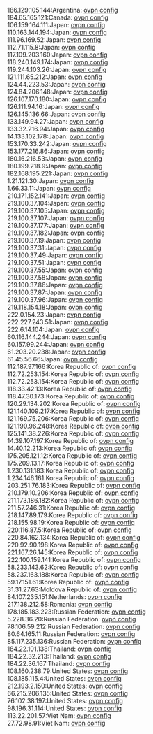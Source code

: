186.129.105.144:Argentina: [ovpn config](vpn/186_129_105_144.ovpn)  
184.65.165.121:Canada: [ovpn config](vpn/184_65_165_121.ovpn)  
106.159.164.111:Japan: [ovpn config](vpn/106_159_164_111.ovpn)  
110.163.144.194:Japan: [ovpn config](vpn/110_163_144_194.ovpn)  
111.96.169.52:Japan: [ovpn config](vpn/111_96_169_52.ovpn)  
112.71.115.8:Japan: [ovpn config](vpn/112_71_115_8.ovpn)  
117.109.203.160:Japan: [ovpn config](vpn/117_109_203_160.ovpn)  
118.240.149.174:Japan: [ovpn config](vpn/118_240_149_174.ovpn)  
119.244.103.26:Japan: [ovpn config](vpn/119_244_103_26.ovpn)  
121.111.65.212:Japan: [ovpn config](vpn/121_111_65_212.ovpn)  
124.44.223.53:Japan: [ovpn config](vpn/124_44_223_53.ovpn)  
124.84.206.148:Japan: [ovpn config](vpn/124_84_206_148.ovpn)  
126.107.170.180:Japan: [ovpn config](vpn/126_107_170_180.ovpn)  
126.111.94.16:Japan: [ovpn config](vpn/126_111_94_16.ovpn)  
126.145.136.66:Japan: [ovpn config](vpn/126_145_136_66.ovpn)  
133.149.94.27:Japan: [ovpn config](vpn/133_149_94_27.ovpn)  
133.32.216.94:Japan: [ovpn config](vpn/133_32_216_94.ovpn)  
14.133.102.178:Japan: [ovpn config](vpn/14_133_102_178.ovpn)  
153.170.33.242:Japan: [ovpn config](vpn/153_170_33_242.ovpn)  
153.177.216.86:Japan: [ovpn config](vpn/153_177_216_86.ovpn)  
180.16.216.53:Japan: [ovpn config](vpn/180_16_216_53.ovpn)  
180.199.218.9:Japan: [ovpn config](vpn/180_199_218_9.ovpn)  
182.168.195.221:Japan: [ovpn config](vpn/182_168_195_221.ovpn)  
1.21.121.30:Japan: [ovpn config](vpn/1_21_121_30.ovpn)  
1.66.33.11:Japan: [ovpn config](vpn/1_66_33_11.ovpn)  
210.171.152.141:Japan: [ovpn config](vpn/210_171_152_141.ovpn)  
219.100.37.104:Japan: [ovpn config](vpn/219_100_37_104.ovpn)  
219.100.37.105:Japan: [ovpn config](vpn/219_100_37_105.ovpn)  
219.100.37.107:Japan: [ovpn config](vpn/219_100_37_107.ovpn)  
219.100.37.177:Japan: [ovpn config](vpn/219_100_37_177.ovpn)  
219.100.37.182:Japan: [ovpn config](vpn/219_100_37_182.ovpn)  
219.100.37.19:Japan: [ovpn config](vpn/219_100_37_19.ovpn)  
219.100.37.31:Japan: [ovpn config](vpn/219_100_37_31.ovpn)  
219.100.37.49:Japan: [ovpn config](vpn/219_100_37_49.ovpn)  
219.100.37.51:Japan: [ovpn config](vpn/219_100_37_51.ovpn)  
219.100.37.55:Japan: [ovpn config](vpn/219_100_37_55.ovpn)  
219.100.37.58:Japan: [ovpn config](vpn/219_100_37_58.ovpn)  
219.100.37.86:Japan: [ovpn config](vpn/219_100_37_86.ovpn)  
219.100.37.87:Japan: [ovpn config](vpn/219_100_37_87.ovpn)  
219.100.37.96:Japan: [ovpn config](vpn/219_100_37_96.ovpn)  
219.118.154.18:Japan: [ovpn config](vpn/219_118_154_18.ovpn)  
222.0.154.23:Japan: [ovpn config](vpn/222_0_154_23.ovpn)  
222.227.243.51:Japan: [ovpn config](vpn/222_227_243_51.ovpn)  
222.6.14.104:Japan: [ovpn config](vpn/222_6_14_104.ovpn)  
60.116.144.244:Japan: [ovpn config](vpn/60_116_144_244.ovpn)  
60.157.99.244:Japan: [ovpn config](vpn/60_157_99_244.ovpn)  
61.203.20.238:Japan: [ovpn config](vpn/61_203_20_238.ovpn)  
61.45.56.66:Japan: [ovpn config](vpn/61_45_56_66.ovpn)  
112.187.97.166:Korea Republic of: [ovpn config](vpn/112_187_97_166.ovpn)  
112.72.253.154:Korea Republic of: [ovpn config](vpn/112_72_253_154.ovpn)  
112.72.253.154:Korea Republic of: [ovpn config](vpn/112_72_253_154.ovpn)  
118.33.42.13:Korea Republic of: [ovpn config](vpn/118_33_42_13.ovpn)  
118.47.30.173:Korea Republic of: [ovpn config](vpn/118_47_30_173.ovpn)  
120.29.134.202:Korea Republic of: [ovpn config](vpn/120_29_134_202.ovpn)  
121.140.109.217:Korea Republic of: [ovpn config](vpn/121_140_109_217.ovpn)  
121.169.75.206:Korea Republic of: [ovpn config](vpn/121_169_75_206.ovpn)  
121.190.96.248:Korea Republic of: [ovpn config](vpn/121_190_96_248.ovpn)  
125.141.38.226:Korea Republic of: [ovpn config](vpn/125_141_38_226.ovpn)  
14.39.107.197:Korea Republic of: [ovpn config](vpn/14_39_107_197.ovpn)  
14.40.12.213:Korea Republic of: [ovpn config](vpn/14_40_12_213.ovpn)  
175.205.121.12:Korea Republic of: [ovpn config](vpn/175_205_121_12.ovpn)  
175.209.13.17:Korea Republic of: [ovpn config](vpn/175_209_13_17.ovpn)  
1.230.131.183:Korea Republic of: [ovpn config](vpn/1_230_131_183.ovpn)  
1.234.146.161:Korea Republic of: [ovpn config](vpn/1_234_146_161.ovpn)  
203.251.76.183:Korea Republic of: [ovpn config](vpn/203_251_76_183.ovpn)  
210.179.10.206:Korea Republic of: [ovpn config](vpn/210_179_10_206.ovpn)  
211.173.186.182:Korea Republic of: [ovpn config](vpn/211_173_186_182.ovpn)  
211.57.246.31:Korea Republic of: [ovpn config](vpn/211_57_246_31.ovpn)  
218.147.89.179:Korea Republic of: [ovpn config](vpn/218_147_89_179.ovpn)  
218.155.98.19:Korea Republic of: [ovpn config](vpn/218_155_98_19.ovpn)  
220.116.87.5:Korea Republic of: [ovpn config](vpn/220_116_87_5.ovpn)  
220.84.162.134:Korea Republic of: [ovpn config](vpn/220_84_162_134.ovpn)  
220.92.90.198:Korea Republic of: [ovpn config](vpn/220_92_90_198.ovpn)  
221.167.26.145:Korea Republic of: [ovpn config](vpn/221_167_26_145.ovpn)  
222.100.159.141:Korea Republic of: [ovpn config](vpn/222_100_159_141.ovpn)  
58.233.143.62:Korea Republic of: [ovpn config](vpn/58_233_143_62.ovpn)  
58.237.163.188:Korea Republic of: [ovpn config](vpn/58_237_163_188.ovpn)  
59.17.151.61:Korea Republic of: [ovpn config](vpn/59_17_151_61.ovpn)  
31.31.27.63:Moldova Republic of: [ovpn config](vpn/31_31_27_63.ovpn)  
84.107.235.151:Netherlands: [ovpn config](vpn/84_107_235_151.ovpn)  
217.138.212.58:Romania: [ovpn config](vpn/217_138_212_58.ovpn)  
178.185.183.223:Russian Federation: [ovpn config](vpn/178_185_183_223.ovpn)  
5.228.36.20:Russian Federation: [ovpn config](vpn/5_228_36_20.ovpn)  
78.106.59.212:Russian Federation: [ovpn config](vpn/78_106_59_212.ovpn)  
80.64.165.11:Russian Federation: [ovpn config](vpn/80_64_165_11.ovpn)  
85.117.235.136:Russian Federation: [ovpn config](vpn/85_117_235_136.ovpn)  
184.22.101.138:Thailand: [ovpn config](vpn/184_22_101_138.ovpn)  
184.22.32.213:Thailand: [ovpn config](vpn/184_22_32_213.ovpn)  
184.22.36.167:Thailand: [ovpn config](vpn/184_22_36_167.ovpn)  
108.160.238.79:United States: [ovpn config](vpn/108_160_238_79.ovpn)  
108.185.115.4:United States: [ovpn config](vpn/108_185_115_4.ovpn)  
212.193.2.150:United States: [ovpn config](vpn/212_193_2_150.ovpn)  
66.215.206.135:United States: [ovpn config](vpn/66_215_206_135.ovpn)  
76.102.38.197:United States: [ovpn config](vpn/76_102_38_197.ovpn)  
98.196.31.114:United States: [ovpn config](vpn/98_196_31_114.ovpn)  
113.22.201.57:Viet Nam: [ovpn config](vpn/113_22_201_57.ovpn)  
27.72.98.91:Viet Nam: [ovpn config](vpn/27_72_98_91.ovpn)  
